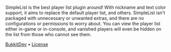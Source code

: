 SimpleList is the best player list plugin around! With nickname and text color support, it aims to replace the default player list, and others. SimpleList isn't packaged with unnecessary or unwanted extras, and there are no configurations or permissions to worry about. You can view the player list either in-game or in-console, and vanished players will even be hidden on the list from those who cannot see them.

[BukkitDev](http://dev.bukkit.org/bukkit-plugins/simplelist/) • [License](http://dev.bukkit.org/licenses/4-mit-license/)
